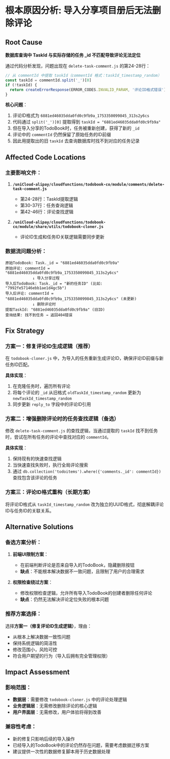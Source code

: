 # 根本原因分析: 导入分享项目册后无法删除评论

## Root Cause
**数据库查询中 TaskId 与实际存储的任务 _id 不匹配导致评论无法定位**

通过代码分析发现，问题出现在 `delete-task-comment.js` 的第24-28行：

```javascript
// 从 commentId 中提取 taskId（commentId 格式：taskId_timestamp_random）
const taskId = commentId.split('_')[0]
if (!taskId) {
  return createErrorResponse(ERROR_CODES.INVALID_PARAM, '评论ID格式错误')
}
```

**核心问题**：
1. 评论ID格式为 `6881ed46035dda0fd0c9fb9a_1753350099845_313s2y6cs`
2. 代码通过 `split('_')[0]` 提取得到 `taskId = "6881ed46035dda0fd0c9fb9a"`
3. 但在导入分享的TodoBook时，任务被重新创建，获得了新的 `_id`
4. 评论中的 `commentId` 仍然保留了原始任务的ID前缀
5. 因此用提取出的旧 `taskId` 去查询数据库时找不到对应的任务记录

## Affected Code Locations

### 主要影响文件：
1. **`/uniCloud-alipay/cloudfunctions/todobook-co/module/comments/delete-task-comment.js`**
   - 第24-28行：TaskId提取逻辑
   - 第30-37行：任务查询逻辑  
   - 第42-46行：评论查找逻辑

2. **`/uniCloud-alipay/cloudfunctions/todobook-co/module/share/utils/todobook-cloner.js`**
   - 评论ID生成和任务ID关联逻辑需要同步更新

### 数据流问题分析：
```
原始TodoBook: Task._id = "6881ed46035dda0fd0c9fb9a"
原始评论: commentId = "6881ed46035dda0fd0c9fb9a_1753350099845_313s2y6cs"
            ↓ 导入分享过程
导入后TodoBook: Task._id = "新的任务ID" (比如: "7992fe57146ebb1ae1d4gc5b")
导入后评论: commentId = "6881ed46035dda0fd0c9fb9a_1753350099845_313s2y6cs" (未更新)
            ↓ 删除评论时
提取TaskId: "6881ed46035dda0fd0c9fb9a" (旧ID)
查询结果: 找不到任务 → 返回404错误
```

## Fix Strategy

### 方案一：修复评论ID生成逻辑（推荐）
在 `todobook-cloner.js` 中，为导入的任务重新生成评论ID，确保评论ID前缀与新任务ID匹配。

**具体实现**：
1. 在克隆任务时，遍历所有评论
2. 将每个评论的 `_id` 从旧格式 `oldTaskId_timestamp_random` 更新为 `newTaskId_timestamp_random`
3. 同步更新 `reply_to` 字段中的评论ID引用

### 方案二：增强删除评论时的任务查找逻辑（备选）
修改 `delete-task-comment.js` 的查找逻辑，当通过提取的 `taskId` 找不到任务时，尝试在所有任务的评论中查找对应的 `commentId`。

**具体实现**：
1. 保持现有的快速查找逻辑
2. 当快速查找失败时，执行全局评论搜索
3. 通过 `db.collection('todoitems').where({'comments._id': commentId})` 查找包含该评论的任务

### 方案三：评论ID格式重构（长期方案）
将评论ID格式从 `taskId_timestamp_random` 改为独立的UUID格式，彻底解耦评论ID与任务ID的关联关系。

## Alternative Solutions

### 备选方案分析：

1. **前端UI限制方案**：
   - 在前端判断评论是否来自导入的TodoBook，隐藏删除按钮
   - **缺点**：不能根本解决数据不一致问题，且限制了用户的合理需求

2. **权限检查绕过方案**：
   - 修改权限检查逻辑，允许所有导入TodoBook的创建者删除任何评论
   - **缺点**：仍然无法解决评论定位失败的根本问题

### 推荐方案选择：
选择**方案一（修复评论ID生成逻辑）**，理由：
- 从根本上解决数据一致性问题
- 保持系统逻辑的简洁性
- 修改范围小，风险可控
- 符合用户期望的行为（导入后拥有完全管理权限）

## Impact Assessment

### 影响范围：
- **数据层**：需要修改 `todobook-cloner.js` 中的评论处理逻辑
- **业务逻辑层**：无需修改删除评论的核心逻辑
- **用户界面层**：无需修改，用户体验将得到改善

### 兼容性考虑：
- 新的修复只影响后续的导入操作
- 已经导入的TodoBook中的评论仍然存在问题，需要考虑数据迁移方案
- 建议提供一次性的数据修复脚本用于历史数据处理
